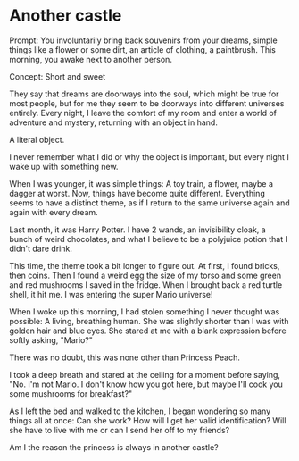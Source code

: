 # Another castle
Prompt: You involuntarily bring back souvenirs from your dreams, simple things like a flower or some dirt, an article of clothing, a paintbrush. This morning, you awake next to another person.

Concept: Short and sweet

They say that dreams are doorways into the soul, which might be true for most people, but for me they seem to be doorways into different universes entirely. Every night, I leave the comfort of my room and enter a world of adventure and mystery, returning with an object in hand.

A literal object.

I never remember what I did or why the object is important, but every night I wake up with something new.

When I was younger, it was simple things: A toy train, a flower, maybe a dagger at worst. Now, things have become quite different. Everything seems to have a distinct theme, as if I return to the same universe again and again with every dream.

Last month, it was Harry Potter. I have 2 wands, an invisibility cloak, a bunch of weird chocolates, and what I believe to be a polyjuice potion that I didn't dare drink.

This time, the theme took a bit longer to figure out. At first, I found bricks, then coins. Then I found a weird egg the size of my torso and some green and red mushrooms I saved in the fridge. When I brought back a red turtle shell, it hit me. I was entering the super Mario universe!

When I woke up this morning, I had stolen something I never thought was possible: A living, breathing human. She was slightly shorter than I was with golden hair and blue eyes. She stared at me with a blank expression before softly asking, "Mario?"

There was no doubt, this was none other than Princess Peach.

I took a deep breath and stared at the ceiling for a moment before saying, "No. I'm not Mario. I don't know how you got here, but maybe I'll cook you some mushrooms for breakfast?"

As I left the bed and walked to the kitchen, I began wondering so many things all at once: Can she work? How will I get her valid identification? Will she have to live with me or can I send her off to my friends?

Am I the reason the princess is always in another castle?

